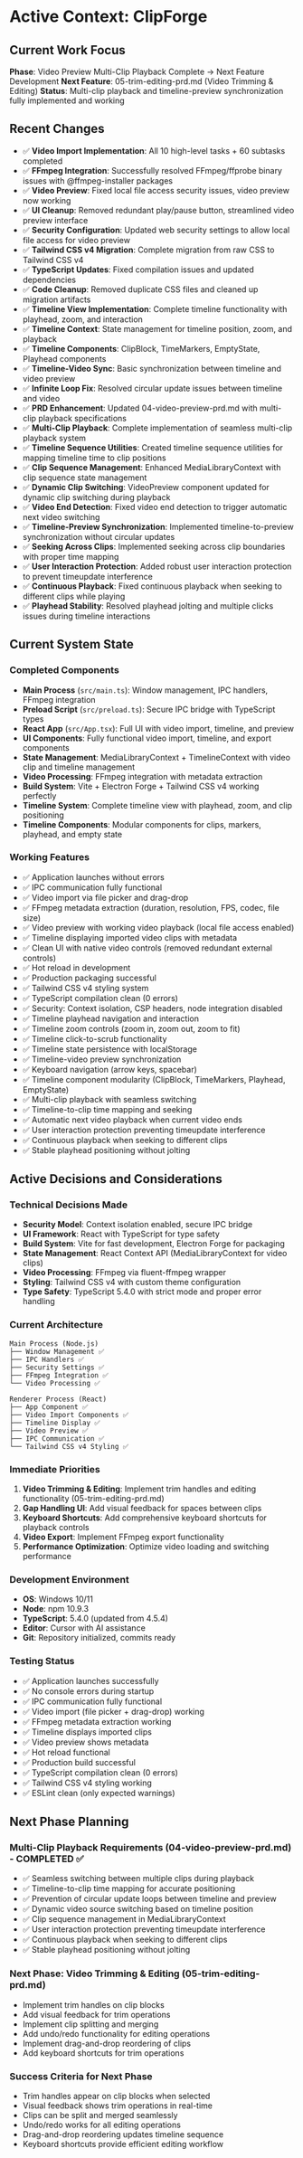 # Active Context: ClipForge

## Current Work Focus
**Phase**: Video Preview Multi-Clip Playback Complete → Next Feature Development
**Next Feature**: 05-trim-editing-prd.md (Video Trimming & Editing)
**Status**: Multi-clip playback and timeline-preview synchronization fully implemented and working

## Recent Changes
- ✅ **Video Import Implementation**: All 10 high-level tasks + 60 subtasks completed
- ✅ **FFmpeg Integration**: Successfully resolved FFmpeg/ffprobe binary issues with @ffmpeg-installer packages
- ✅ **Video Preview**: Fixed local file access security issues, video preview now working
- ✅ **UI Cleanup**: Removed redundant play/pause button, streamlined video preview interface
- ✅ **Security Configuration**: Updated web security settings to allow local file access for video preview
- ✅ **Tailwind CSS v4 Migration**: Complete migration from raw CSS to Tailwind CSS v4
- ✅ **TypeScript Updates**: Fixed compilation issues and updated dependencies
- ✅ **Code Cleanup**: Removed duplicate CSS files and cleaned up migration artifacts
- ✅ **Timeline View Implementation**: Complete timeline functionality with playhead, zoom, and interaction
- ✅ **Timeline Context**: State management for timeline position, zoom, and playback
- ✅ **Timeline Components**: ClipBlock, TimeMarkers, EmptyState, Playhead components
- ✅ **Timeline-Video Sync**: Basic synchronization between timeline and video preview
- ✅ **Infinite Loop Fix**: Resolved circular update issues between timeline and video
- ✅ **PRD Enhancement**: Updated 04-video-preview-prd.md with multi-clip playback specifications
- ✅ **Multi-Clip Playback**: Complete implementation of seamless multi-clip playback system
- ✅ **Timeline Sequence Utilities**: Created timeline sequence utilities for mapping timeline time to clip positions
- ✅ **Clip Sequence Management**: Enhanced MediaLibraryContext with clip sequence state management
- ✅ **Dynamic Clip Switching**: VideoPreview component updated for dynamic clip switching during playback
- ✅ **Video End Detection**: Fixed video end detection to trigger automatic next video switching
- ✅ **Timeline-Preview Synchronization**: Implemented timeline-to-preview synchronization without circular updates
- ✅ **Seeking Across Clips**: Implemented seeking across clip boundaries with proper time mapping
- ✅ **User Interaction Protection**: Added robust user interaction protection to prevent timeupdate interference
- ✅ **Continuous Playback**: Fixed continuous playback when seeking to different clips while playing
- ✅ **Playhead Stability**: Resolved playhead jolting and multiple clicks issues during timeline interactions

## Current System State

### Completed Components
- **Main Process** (`src/main.ts`): Window management, IPC handlers, FFmpeg integration
- **Preload Script** (`src/preload.ts`): Secure IPC bridge with TypeScript types
- **React App** (`src/App.tsx`): Full UI with video import, timeline, and preview
- **UI Components**: Fully functional video import, timeline, and export components
- **State Management**: MediaLibraryContext + TimelineContext with video clip and timeline management
- **Video Processing**: FFmpeg integration with metadata extraction
- **Build System**: Vite + Electron Forge + Tailwind CSS v4 working perfectly
- **Timeline System**: Complete timeline view with playhead, zoom, and clip positioning
- **Timeline Components**: Modular components for clips, markers, playhead, and empty state

### Working Features
- ✅ Application launches without errors
- ✅ IPC communication fully functional
- ✅ Video import via file picker and drag-drop
- ✅ FFmpeg metadata extraction (duration, resolution, FPS, codec, file size)
- ✅ Video preview with working video playback (local file access enabled)
- ✅ Timeline displaying imported video clips with metadata
- ✅ Clean UI with native video controls (removed redundant external controls)
- ✅ Hot reload in development
- ✅ Production packaging successful
- ✅ Tailwind CSS v4 styling system
- ✅ TypeScript compilation clean (0 errors)
- ✅ Security: Context isolation, CSP headers, node integration disabled
- ✅ Timeline playhead navigation and interaction
- ✅ Timeline zoom controls (zoom in, zoom out, zoom to fit)
- ✅ Timeline click-to-scrub functionality
- ✅ Timeline state persistence with localStorage
- ✅ Timeline-video preview synchronization
- ✅ Keyboard navigation (arrow keys, spacebar)
- ✅ Timeline component modularity (ClipBlock, TimeMarkers, Playhead, EmptyState)
- ✅ Multi-clip playback with seamless switching
- ✅ Timeline-to-clip time mapping and seeking
- ✅ Automatic next video playback when current video ends
- ✅ User interaction protection preventing timeupdate interference
- ✅ Continuous playback when seeking to different clips
- ✅ Stable playhead positioning without jolting

## Active Decisions and Considerations

### Technical Decisions Made
- **Security Model**: Context isolation enabled, secure IPC bridge
- **UI Framework**: React with TypeScript for type safety
- **Build System**: Vite for fast development, Electron Forge for packaging
- **State Management**: React Context API (MediaLibraryContext for video clips)
- **Video Processing**: FFmpeg via fluent-ffmpeg wrapper
- **Styling**: Tailwind CSS v4 with custom theme configuration
- **Type Safety**: TypeScript 5.4.0 with strict mode and proper error handling

### Current Architecture
```
Main Process (Node.js)
├── Window Management ✅
├── IPC Handlers ✅
├── Security Settings ✅
├── FFmpeg Integration ✅
└── Video Processing ✅

Renderer Process (React)
├── App Component ✅
├── Video Import Components ✅
├── Timeline Display ✅
├── Video Preview ✅
├── IPC Communication ✅
└── Tailwind CSS v4 Styling ✅
```

### Immediate Priorities
1. **Video Trimming & Editing**: Implement trim handles and editing functionality (05-trim-editing-prd.md)
2. **Gap Handling UI**: Add visual feedback for spaces between clips
3. **Keyboard Shortcuts**: Add comprehensive keyboard shortcuts for playback controls
4. **Video Export**: Implement FFmpeg export functionality
5. **Performance Optimization**: Optimize video loading and switching performance

### Development Environment
- **OS**: Windows 10/11
- **Node**: npm 10.9.3
- **TypeScript**: 5.4.0 (updated from 4.5.4)
- **Editor**: Cursor with AI assistance
- **Git**: Repository initialized, commits ready

### Testing Status
- ✅ Application launches successfully
- ✅ No console errors during startup
- ✅ IPC communication fully functional
- ✅ Video import (file picker + drag-drop) working
- ✅ FFmpeg metadata extraction working
- ✅ Timeline displays imported clips
- ✅ Video preview shows metadata
- ✅ Hot reload functional
- ✅ Production build successful
- ✅ TypeScript compilation clean (0 errors)
- ✅ Tailwind CSS v4 styling working
- ✅ ESLint clean (only expected warnings)

## Next Phase Planning

### Multi-Clip Playback Requirements (04-video-preview-prd.md) - COMPLETED ✅
- ✅ Seamless switching between multiple clips during playback
- ✅ Timeline-to-clip time mapping for accurate positioning
- ✅ Prevention of circular update loops between timeline and preview
- ✅ Dynamic video source switching based on timeline position
- ✅ Clip sequence management in MediaLibraryContext
- ✅ User interaction protection preventing timeupdate interference
- ✅ Continuous playback when seeking to different clips
- ✅ Stable playhead positioning without jolting

### Next Phase: Video Trimming & Editing (05-trim-editing-prd.md)
- Implement trim handles on clip blocks
- Add visual feedback for trim operations
- Implement clip splitting and merging
- Add undo/redo functionality for editing operations
- Implement drag-and-drop reordering of clips
- Add keyboard shortcuts for trim operations

### Success Criteria for Next Phase
- Trim handles appear on clip blocks when selected
- Visual feedback shows trim operations in real-time
- Clips can be split and merged seamlessly
- Undo/redo works for all editing operations
- Drag-and-drop reordering updates timeline sequence
- Keyboard shortcuts provide efficient editing workflow
